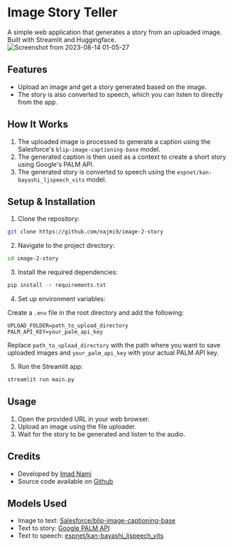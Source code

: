 # Image Story Teller

A simple web application that generates a story from an uploaded image. Built with Streamlit and Huggingface.
![Screenshot from 2023-08-14 01-05-27](https://github.com/najmi9/image-2-story/assets/61061620/5af934c4-eb19-4763-a16d-64b07574f49c)


## Features

- Upload an image and get a story generated based on the image.
- The story is also converted to speech, which you can listen to directly from the app.

## How It Works

1. The uploaded image is processed to generate a caption using the Salesforce's `blip-image-captioning-base` model.
2. The generated caption is then used as a context to create a short story using Google's PALM API.
3. The generated story is converted to speech using the `espnet/kan-bayashi_ljspeech_vits` model.

## Setup & Installation

1. Clone the repository:

```bash
git clone https://github.com/najmi9/image-2-story
```

2. Navigate to the project directory:

```bash
cd image-2-story
```

3. Install the required dependencies:

```bash
pip install -r requirements.txt
```

4. Set up environment variables:

Create a `.env` file in the root directory and add the following:

```
UPLOAD_FOLDER=path_to_upload_directory
PALM_API_KEY=your_palm_api_key
```

Replace `path_to_upload_directory` with the path where you want to save uploaded images and `your_palm_api_key` with your actual PALM API key.

5. Run the Streamlit app:

```bash
streamlit run main.py
```

## Usage

1. Open the provided URL in your web browser.
2. Upload an image using the file uploader.
3. Wait for the story to be generated and listen to the audio.

## Credits

- Developed by [Imad Nami](https://twitter.com/najmi_imad)
- Source code available on [Github](https://github.com/najmi9/image-2-story)

## Models Used

- Image to text: [Salesforce/blip-image-captioning-base](https://huggingface.co/Salesforce/blip-image-captioning-base)
- Text to story: [Google PALM API](https://makersuite.google.com/)
- Text to speech: [espnet/kan-bayashi_ljspeech_vits](https://huggingface.co/espnet/kan-bayashi_ljspeech_vits)
